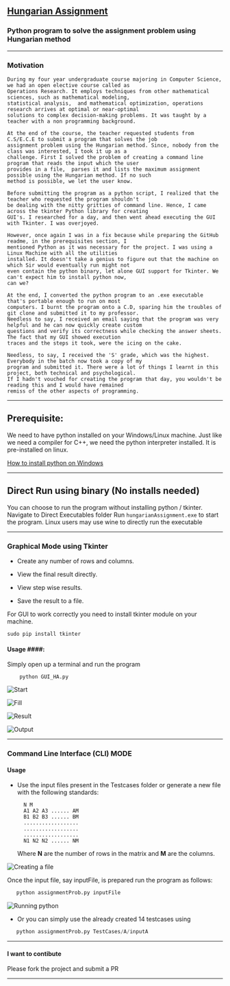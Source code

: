 ## [Hungarian Assignment](https://en.wikipedia.org/wiki/Hungarian_algorithm "Wiki") ##
### Python program to solve the assignment problem using Hungarian method ###
----

### Motivation ###
```
During my four year undergraduate course majoring in Computer Science, we had an open elective course called as
Operations Research. It employs techniques from other mathematical sciences, such as mathematical modeling, 
statistical analysis,  and mathematical optimization, operations research arrives at optimal or near-optimal 
solutions to complex decision-making problems. It was taught by a teacher with a non programming background.

At the end of the course, the teacher requested students from C.S/E.C.E to submit a program that solves the job
assignment problem using the Hungarian method. Since, nobody from the class was interested, I took it up as a
challenge. First I solved the problem of creating a command line program that reads the input which the user 
provides in a file,  parses it and lists the maximum assignment possible using the Hungarian method. If no such
method is possible, we let the user know.

Before submitting the program as a python script, I realized that the teacher who requested the program shouldn't
be dealing with the nitty gritties of command line. Hence, I came across the tkinter Python library for creating 
GUI's. I researched for a day, and then went ahead executing the GUI with Tkinter. I was overjoyed.

However, once again I was in a fix because while preparing the GitHub readme, in the prerequisites section, I 
mentioned Python as it was necessary for the project. I was using a Linux Machine with all the utilities 
installed. It doesn't take a genius to figure out that the machine on which Sir would eventually run might not
even contain the python binary, let alone GUI support for Tkinter. We can't expect him to install python now,
can we?

At the end, I converted the python program to an .exe executable that's portable enough to run on most 
computers. I burnt the program onto a C.D, sparing him the troubles of git clone and submitted it to my professor.
Needless to say, I received an email saying that the program was very helpful and he can now quickly create custom
questions and verify its correctness while checking the answer sheets. The fact that my GUI showed execution
traces and the steps it took, were the icing on the cake.

Needless, to say, I received the 'S' grade, which was the highest. Everybody in the batch now took a copy of my
program and submitted it. There were a lot of things I learnt in this project, both technical and psychological.
If I hadn't vouched for creating the program that day, you wouldn't be reading this and I would have remained 
remiss of the other aspects of programming.
```

----

## Prerequisite: ## 

   We need to have python installed on your Windows/Linux machine. Just like we need a compiler for C++, we need the python interpreter installed. It is pre-installed on linux.

   [How to install python on Windows](http://www.howtogeek.com/197947/how-to-install-python-on-windows/)

----

## Direct Run using binary (No installs needed) ##
 
You can choose to run the program without installing python / tkinter. Navigate to Direct Executables folder
Run ```hungarianAssignment.exe``` to start the program.
Linux users may use wine to directly run the executable

----

### Graphical Mode using Tkinter ###

* Create any number of rows and columns.

* View the final result directly.  

* View step wise results.

* Save the result to a file.


For GUI to work correctly you need to install tkinter module on your machine.
    
    sudo pip install tkinter
    
    

#### Usage ####:

   Simply open up a terminal and run the program 
        
        python GUI_HA.py
        
![Start](http://i.imgur.com/4RTzmC5.jpg)
    
![Fill](http://i.imgur.com/nJhx0bM.jpg)

![Result](http://i.imgur.com/uRbJ6wv.jpg)   

![Output](http://i.imgur.com/kh5Bmgu.jpg)
       
----

### Command Line Interface (CLI) MODE ###

#### Usage ####

* Use the input files present in the Testcases folder or 
   generate a new file with the following standards:
   
        N M
        A1 A2 A3 ...... AM
        B1 B2 B3 ...... BM
        ..................
        ..................
        ..................
        N1 N2 N2 ...... NM
   
    
   Where __N__ are the number of rows in the matrix and __M__ are the columns.
   
![Creating a file](http://i.imgur.com/hclDAaj.jpg)
   
 
Once the input file, say inputFile, is prepared run the program as follows:


  ```python
     python assignmentProb.py inputFile
  ```
  
![Running python](http://i.imgur.com/BQsIcwe.jpg)
   
   
  
 *  Or you can simply use the already created 14 testcases using   
 
  ```python
     python assignmentProb.py TestCases/A/inputA
  ```
   
----

#### I want to contibute ####
Please fork the project and submit a PR


----
